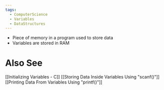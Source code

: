 ```yaml
---
tags:
  - ComputerScience
  - Variables
  - DataStructures
---
```

- Piece of memory in a program used to store data
- Variables are stored in RAM

# Also See
[[Initializing Variables - C]]
[[Storing Data Inside Variables Using "scanf()"]]
[[Printing Data From Variables Using "printf()"]]